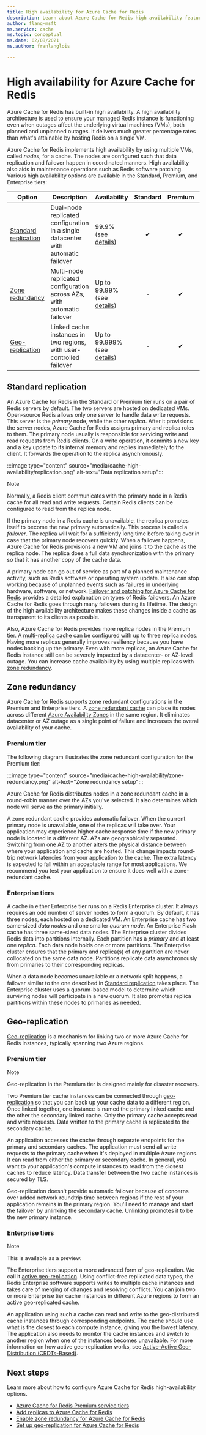 ```yaml
---
title: High availability for Azure Cache for Redis
description: Learn about Azure Cache for Redis high availability features and options
author: flang-msft
ms.service: cache
ms.topic: conceptual
ms.date: 02/08/2021
ms.author: franlanglois

---
```

# High availability for Azure Cache for Redis

Azure Cache for Redis has built-in high availability.  A high availability architecture is used to ensure your managed Redis instance is functioning even when outages affect the underlying virtual machines (VMs), both planned and unplanned outages. It delivers much greater percentage rates than what's attainable by hosting Redis on a single VM.

Azure Cache for Redis implements high availability by using multiple VMs, called *nodes*, for a cache. The nodes are configured such that data replication and failover happen in coordinated manners. High availability also aids in maintenance operations such as Redis software patching. Various high availability options are available in the Standard, Premium, and Enterprise tiers:

| Option | Description | Availability | Standard | Premium | Enterprise |
| ------------------- | ------- | ------- | :------: | :---: | :---: |
| [Standard replication](#standard-replication)| Dual-node replicated configuration in a single datacenter with automatic failover | 99.9% (see [details](https://azure.microsoft.com/support/legal/sla/cache/v1_1/)) |✔|✔|-|
| [Zone redundancy](#zone-redundancy) | Multi-node replicated configuration across AZs, with automatic failover | Up to 99.99% (see [details](https://azure.microsoft.com/support/legal/sla/cache/v1_1/)) |-|✔|✔|
| [Geo-replication](#geo-replication) | Linked cache instances in two regions, with user-controlled failover | Up to 99.999% (see [details](https://azure.microsoft.com/support/legal/sla/cache/v1_1/)) |-|✔|Preview|

## Standard replication

An Azure Cache for Redis in the Standard or Premium tier runs on a pair of Redis servers by default. The two servers are hosted on dedicated VMs. Open-source Redis allows only one server to handle data write requests. This server is the *primary* node, while the other *replica*. After it provisions the server nodes, Azure Cache for Redis assigns primary and replica roles to them. The primary node usually is responsible for servicing write and read requests from Redis clients. On a write operation, it commits a new key and a key update to its internal memory and replies immediately to the client. It forwards the operation to the replica asynchronously.

:::image type="content" source="media/cache-high-availability/replication.png" alt-text="Data replication setup":::

>[!NOTE]
>Normally, a Redis client communicates with the primary node in a Redis cache for all read and write requests. Certain Redis clients can be configured to read from the replica node.
>
>

If the primary node in a Redis cache is unavailable, the replica promotes itself to become the new primary automatically. This process is called a *failover*. The replica will wait for a sufficiently long time before taking over in case that the primary node recovers quickly. When a failover happens, Azure Cache for Redis provisions a new VM and joins it to the cache as the replica node. The replica does a full data synchronization with the primary so that it has another copy of the cache data.

A primary node can go out of service as part of a planned maintenance activity, such as Redis software or operating system update. It also can stop working because of unplanned events such as failures in underlying hardware, software, or network. [Failover and patching for Azure Cache for Redis](cache-failover.md) provides a detailed explanation on types of Redis failovers. An Azure Cache for Redis goes through many failovers during its lifetime. The design of the high availability architecture makes these changes inside a cache as transparent to its clients as possible.

Also, Azure Cache for Redis provides more replica nodes in the Premium tier. A [multi-replica cache](cache-how-to-multi-replicas.md) can be configured with up to three replica nodes. Having more replicas generally improves resiliency because you have nodes backing up the primary. Even with more replicas, an Azure Cache for Redis instance still can be severely impacted by a datacenter- or AZ-level outage. You can increase cache availability by using multiple replicas with [zone redundancy](#zone-redundancy).

## Zone redundancy

Azure Cache for Redis supports zone redundant configurations in the Premium and Enterprise tiers. A [zone redundant cache](cache-how-to-zone-redundancy.md) can place its nodes across different [Azure Availability Zones](../availability-zones/az-overview.md) in the same region. It eliminates datacenter or AZ outage as a single point of failure and increases the overall availability of your cache.

### Premium tier

The following diagram illustrates the zone redundant configuration for the Premium tier:

:::image type="content" source="media/cache-high-availability/zone-redundancy.png" alt-text="Zone redundancy setup":::

Azure Cache for Redis distributes nodes in a zone redundant cache in a round-robin manner over the AZs you've selected. It also determines which node will serve as the primary initially.

A zone redundant cache provides automatic failover. When the current primary node is unavailable, one of the replicas will take over. Your application may experience higher cache response time if the new primary node is located in a different AZ. AZs are geographically separated. Switching from one AZ to another alters the physical distance between where your application and cache are hosted. This change impacts round-trip network latencies from your application to the cache. The extra latency is expected to fall within an acceptable range for most applications. We recommend you test your application to ensure it does well with a zone-redundant cache.

### Enterprise tiers

A cache in either Enterprise tier runs on a Redis Enterprise cluster. It always requires an odd number of server nodes to form a quorum. By default, it has three nodes, each hosted on a dedicated VM. An Enterprise cache has two same-sized *data nodes* and one smaller *quorum node*. An Enterprise Flash cache has three same-sized data nodes. The Enterprise cluster divides Redis data into partitions internally. Each partition has a *primary* and at least one *replica*. Each data node holds one or more partitions. The Enterprise cluster ensures that the primary and replica(s) of any partition are never collocated on the same data node. Partitions replicate data asynchronously from primaries to their corresponding replicas.

When a data node becomes unavailable or a network split happens, a failover similar to the one described in [Standard replication](#standard-replication) takes place. The Enterprise cluster uses a quorum-based model to determine which surviving nodes will participate in a new quorum. It also promotes replica partitions within these nodes to primaries as needed.

## Geo-replication

[Geo-replication](cache-how-to-geo-replication.md) is a mechanism for linking two or more Azure Cache for Redis instances, typically spanning two Azure regions.

### Premium tier

>[!NOTE]
>Geo-replication in the Premium tier is designed mainly for disaster recovery.
>
>

Two Premium tier cache instances can be connected through [geo-replication](cache-how-to-geo-replication.md) so that you can back up your cache data to a different region. Once linked together, one instance is named the primary linked cache and the other the secondary linked cache. Only the primary cache accepts read and write requests. Data written to the primary cache is replicated to the secondary cache.

An application accesses the cache through separate endpoints for the primary and secondary caches. The application must send all write requests to the primary cache when it's deployed in multiple Azure regions. It can read from either the primary or secondary cache. In general, you want to your application's compute instances to read from the closest caches to reduce latency. Data transfer between the two cache instances is secured by TLS.

Geo-replication doesn't provide automatic failover because of concerns over added network roundtrip time between regions if the rest of your application remains in the primary region. You'll need to manage and start the failover by unlinking the secondary cache. Unlinking promotes it to be the new primary instance.

### Enterprise tiers

>[!NOTE]
>This is available as a preview.
>
>

The Enterprise tiers support a more advanced form of geo-replication. We call it [active geo-replication](cache-how-to-active-geo-replication.md). Using conflict-free replicated data types, the Redis Enterprise software supports writes to multiple cache instances and takes care of merging of changes and resolving conflicts. You can join two or more Enterprise tier cache instances in different Azure regions to form an active geo-replicated cache. 

An application using such a cache can read and write to the geo-distributed cache instances through corresponding endpoints. The cache should use what is the closest to each compute instance, giving you the lowest latency. The application also needs to monitor the cache instances and switch to another region when one of the instances becomes unavailable. For more information on how active geo-replication works, see [Active-Active Geo-Distribution (CRDTs-Based)](https://redislabs.com/redis-enterprise/technology/active-active-geo-distribution/).

## Next steps

Learn more about how to configure Azure Cache for Redis high-availability options.

* [Azure Cache for Redis Premium service tiers](cache-overview.md#service-tiers)
* [Add replicas to Azure Cache for Redis](cache-how-to-multi-replicas.md)
* [Enable zone redundancy for Azure Cache for Redis](cache-how-to-zone-redundancy.md)
* [Set up geo-replication for Azure Cache for Redis](cache-how-to-geo-replication.md)
